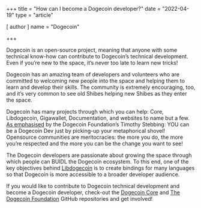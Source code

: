 +++
title = "How can I become a Dogecoin developer?"
date = "2022-04-19"
type = "article"

[ author ]
  name = "Dogecoin"

+++

Dogecoin is an open-source project, meaning that anyone with some technical know-how can contribute to Dogecoin’s technical development. Even if you’re new to the space, it’s never too late to learn new tricks!  

Dogecoin has an amazing team of developers and volunteers who are committed to welcoming new people into the space and helping them to learn and develop their skills. The community is extremely encouraging, too, and it’s very common to see old Shibes helping new Shibes as they enter the space.  

Dogecoin has many projects through which you can help: Core, Libdogecoin, Gigawallet, Documentation, and websites to name but a few. [As emphasised](https://twitter.com/tjstebbing/status/1480001128880230401?s=20) by the Dogecoin Foundation’s Timothy Stebbing: YOU can be a Dogecoin Dev just by picking-up your metaphorical shovel! Opensource communities are meritocracies: the more you do, the more you’re respected and the more you can be the change you want to see! 

The Dogecoin developers are passionate about growing the space through which people can BUIDL the Dogecoin ecosystem. To this end, one of the key objectives behind [Libdogecoin](https://github.com/dogecoinfoundation/libdogecoin) is to create bindings for many languages so that Dogecoin is more accessible to a broader developer audience.

If you would like to contribute to Dogecoin technical development and become a Dogecoin developer, check-out the [Dogecoin Core](https://github.com/dogecoin/dogecoin) and [The Dogecoin Foundation](https://github.com/dogecoinfoundation) GitHub repositories and get involved!
